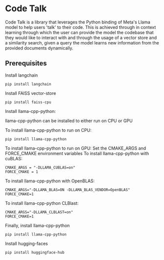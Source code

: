 # Code Talk
Code Talk is a library that leverages the Python binding of Meta's Llama model to help users 'talk' to their code. This is achieved through in context learning through which the user can provide the model the codebase that they would like to interact with and through the usage of a vector store and a similarity search, given a query the model learns new information from the provided documents dynamically.

## Prerequisites 
Install langchain 

```
pip install langchain
```  

Install FAISS vector-store
```
pip install faiss-cpu
``` 

Install llama-cpp-python:

llama-cpp-python can be installed to either run on CPU or GPU 
    
 To install llama-cpp-python to run on CPU:
 ```
 pip install llama-cpp-python
 ``` 
    
 To install llama-cpp-python to run on GPU:
 Set the CMAKE_ARGS and FORCE_CMAKE environment variables
 To install llama-cpp-python with cuBLAS:
 ```
 CMAKE_ARGS = "-DLLAMA_CUBLAS=on"
 FORCE_CMAKE = 1
 ```
 To install llama-cpp-python with OpenBLAS: 
 ```
 CMAKE_ARGS="-DLLAMA_BLAS=ON -DLLAMA_BLAS_VENDOR=OpenBLAS"
 FORCE_CMAKE=1
 ```
 To install llama-cpp-python CLBlast:
 ```
 CMAKE_ARGS="-DLLAMA_CLBLAST=on"
 FORCE_CMAKE=1
 ```
 Finally, install llama-cpp-python
 ```
 pip install llama-cpp-python
 ```
Install hugging-faces 
```
pip install huggingface-hub
```
